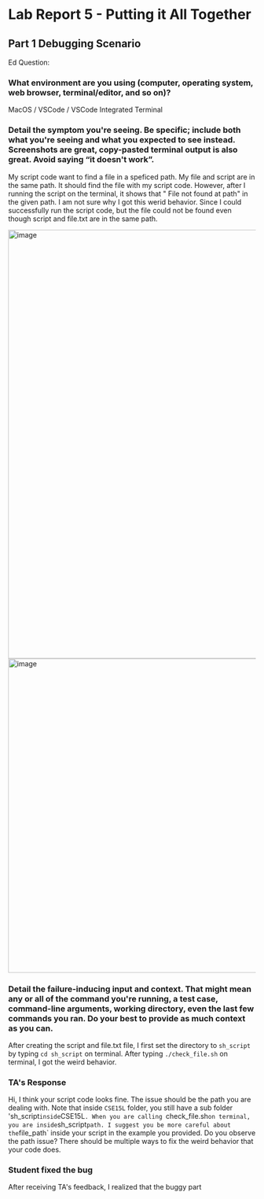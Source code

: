 # Lab Report 5 - Putting it All Together

## Part 1 Debugging Scenario

Ed Question:

### What environment are you using (computer, operating system, web browser, terminal/editor, and so on)?

MacOS / VSCode / VSCode Integrated Terminal

### Detail the symptom you're seeing. Be specific; include both what you're seeing and what you expected to see instead. Screenshots are great, copy-pasted terminal output is also great. Avoid saying “it doesn't work”.

My script code want to find a file in a speficed path. My file and script are in the same path. 
It should find the file with my script code. However, after I running the script on the terminal, 
it shows that " File not found at path" in the given path. I am not sure why I got this werid behavior. Since I could successfully run the
script code, but the file could not be found even though script and file.txt are in the same path.

<img width="872" alt="image" src="https://github.com/MarcoSong1/cse15l-lab-reports/assets/129908756/770b734e-d7d7-4953-b128-833259dc8699">
<img width="639" alt="image" src="https://github.com/MarcoSong1/cse15l-lab-reports/assets/129908756/1fe4f741-3112-4144-9413-d49b92a048bf">

### Detail the failure-inducing input and context. That might mean any or all of the command you're running, a test case, command-line arguments, working directory, even the last few commands you ran. Do your best to provide as much context as you can.

After creating the script and file.txt file, I first set the directory to `sh_script` by typing `cd sh_script` on terminal. After typing `./check_file.sh` on terminal, I got the weird behavior.

### TA's Response

Hi, I think your script code looks fine. The issue should be the path you are dealing with. Note that inside `CSE15L` folder, you still have
a sub folder 'sh_script` inside `CSE15L`. When you are calling `check_file.sh` on terminal, you are inside `sh_script` path. I suggest you
be more careful about the `file_path` inside your script in the example you provided. Do you observe the path issue? There should be multiple ways to fix the weird behavior that your code does.

### Student fixed the bug

After receiving TA's feedback, I realized that the buggy part




